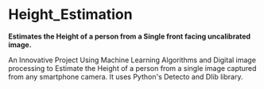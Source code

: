 # Height_Estimation
**Estimates the Height of a person from a Single front facing uncalibrated image.**


An Innovative Project Using Machine Learning Algorithms and 
Digital image processing to Estimate the Height of a person from a 
single image captured from any smartphone camera.
It uses Python's Detecto and Dlib library.
